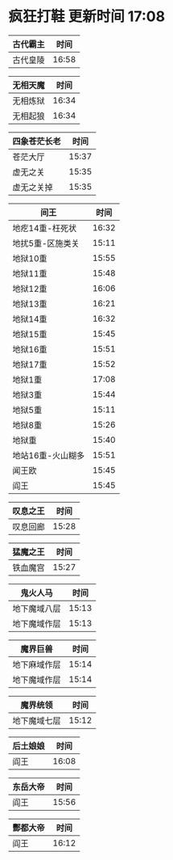 # 疯狂打鞋 更新时间 17:08

| 古代霸主   | 时间    |
|--------|-------|
| 古代皇陵 | 16:58 |

| 无相天魔   | 时间    |
|--------|-------|
| 无相炼狱 | 16:34 |
| 无相起狼 | 16:34 |

| 四象苍茫长老   | 时间    |
|--------|-------|
| 苍茫大厅 | 15:37 |
| 虚无之关 | 15:35 |
| 虚无之关掉 | 15:35 |

| 间王   | 时间    |
|--------|-------|
| 地疙14重-枉死状 | 16:32 |
| 地扰5重-区施类关 | 15:11 |
| 地狱10重 | 15:55 |
| 地狱11重 | 15:48 |
| 地狱12重 | 16:06 |
| 地狱13重 | 16:21 |
| 地狱14重 | 16:32 |
| 地狱15重 | 15:45 |
| 地狱16重 | 15:51 |
| 地狱17重 | 15:52 |
| 地狱1重 | 17:08 |
| 地狱3重 | 15:44 |
| 地狱5重 | 15:11 |
| 地狱8重 | 15:26 |
| 地狱重 | 15:40 |
| 地站16重-火山糊多 | 15:51 |
| 闻王欧 | 15:45 |
| 阎王 | 15:45 |

| 叹息之王   | 时间    |
|--------|-------|
| 叹息回廊 | 15:28 |

| 猛魔之王   | 时间    |
|--------|-------|
| 铁血魔宫 | 15:27 |

| 鬼火人马   | 时间    |
|--------|-------|
| 地下魔域八层 | 15:13 |
| 地下魔域作层 | 15:13 |

| 魔界巨兽   | 时间    |
|--------|-------|
| 地下麻域作层 | 15:14 |
| 地下魔域作层 | 15:14 |

| 魔界统领   | 时间    |
|--------|-------|
| 地下魔域七层 | 15:12 |

| 后土娘娘   | 时间    |
|--------|-------|
| 阎王 | 16:08 |

| 东岳大帝   | 时间    |
|--------|-------|
| 阎王 | 15:56 |

| 酆都大帝   | 时间    |
|--------|-------|
| 阎王 | 16:12 |